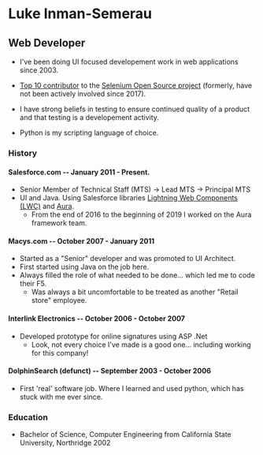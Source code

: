 # Luke Inman-Semerau

## Web Developer

* I've been doing UI focused developement work in web applications since 2003.

* [Top 10 contributor](https://github.com/SeleniumHQ/selenium/graphs/contributors) to the [Selenium Open Source project](https://github.com/SeleniumHQ/selenium) (formerly, have not been actively involved since 2017).

* I have strong beliefs in testing to ensure continued quality of a product and that testing is a developement activity.

* Python is my scripting language of choice.

### History

#### Salesforce.com -- January 2011 - Present.

* Senior Member of Technical Staff (MTS) -> Lead MTS -> Principal MTS
* UI and Java. Using Salesforce libraries [Lightning Web Components (LWC)](https://github.com/salesforce/lwc) and [Aura](https://github.com/forcedotcom/aura).
  * From the end of 2016 to the beginning of 2019 I worked on the Aura framework team.

#### Macys.com -- October 2007 - January 2011

* Started as a "Senior" developer and was promoted to UI Architect.
* First started using Java on the job here.
* Always filled the role of what needed to be done... which led me to code their F5.
  * Was always a bit uncomfortable to be treated as another "Retail store" employee. 

#### Interlink Electronics -- October 2006 - October 2007

* Developed prototype for online signatures using ASP .Net
  * Look, not every choice I've made is a good one... including working for this company!

#### DolphinSearch (defunct) -- September 2003 - October 2006

* First 'real' software job. Where I learned and used python, which has stuck with me ever since. 

### Education

* Bachelor of Science, Computer Engineering from California State University, Northridge 2002
